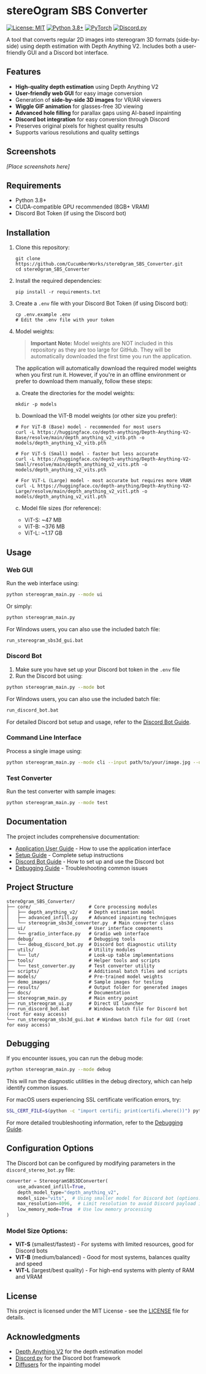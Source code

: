 # stereOgram SBS Converter

[![License: MIT](https://img.shields.io/badge/License-MIT-yellow.svg)](https://opensource.org/licenses/MIT)
[![Python 3.8+](https://img.shields.io/badge/python-3.8+-blue.svg)](https://www.python.org/downloads/)
[![PyTorch](https://img.shields.io/badge/PyTorch-%23EE4C2C.svg?style=flat&logo=PyTorch&logoColor=white)](https://pytorch.org/)
[![Discord.py](https://img.shields.io/badge/discord.py-2.3.0+-blue.svg)](https://discordpy.readthedocs.io/)

A tool that converts regular 2D images into stereogram 3D formats (side-by-side) using depth estimation with Depth Anything V2. Includes both a user-friendly GUI and a Discord bot interface.

## Features

- **High-quality depth estimation** using Depth Anything V2
- **User-friendly web GUI** for easy image conversion
- Generation of **side-by-side 3D images** for VR/AR viewers
- **Wiggle GIF animation** for glasses-free 3D viewing
- **Advanced hole filling** for parallax gaps using AI-based inpainting
- **Discord bot integration** for easy conversion through Discord
- Preserves original pixels for highest quality results
- Supports various resolutions and quality settings

## Screenshots

*[Place screenshots here]*

## Requirements

- Python 3.8+
- CUDA-compatible GPU recommended (8GB+ VRAM)
- Discord Bot Token (if using the Discord bot)

## Installation

1. Clone this repository:
   ```
   git clone https://github.com/CucumberWorks/stereOgram_SBS_Converter.git
   cd stereOgram_SBS_Converter
   ```

2. Install the required dependencies:
   ```
   pip install -r requirements.txt
   ```

3. Create a `.env` file with your Discord Bot Token (if using Discord bot):
   ```
   cp .env.example .env
   # Edit the .env file with your token
   ```

4. Model weights:
   
   > **Important Note:** Model weights are NOT included in this repository as they are too large for GitHub. They will be automatically downloaded the first time you run the application.
   
   The application will automatically download the required model weights when you first run it. However, if you're in an offline environment or prefer to download them manually, follow these steps:
   
   a. Create the directories for the model weights:
   ```
   mkdir -p models
   ```
   
   b. Download the ViT-B model weights (or other size you prefer):
   ```
   # For ViT-B (Base) model - recommended for most users
   curl -L https://huggingface.co/depth-anything/Depth-Anything-V2-Base/resolve/main/depth_anything_v2_vitb.pth -o models/depth_anything_v2_vitb.pth
   
   # For ViT-S (Small) model - faster but less accurate
   curl -L https://huggingface.co/depth-anything/Depth-Anything-V2-Small/resolve/main/depth_anything_v2_vits.pth -o models/depth_anything_v2_vits.pth
   
   # For ViT-L (Large) model - most accurate but requires more VRAM
   curl -L https://huggingface.co/depth-anything/Depth-Anything-V2-Large/resolve/main/depth_anything_v2_vitl.pth -o models/depth_anything_v2_vitl.pth
   ```
   
   c. Model file sizes (for reference):
   - ViT-S: ~47 MB
   - ViT-B: ~376 MB
   - ViT-L: ~1.17 GB

## Usage

### Web GUI

Run the web interface using:

```bash
python stereogram_main.py --mode ui
```

Or simply:

```bash
python stereogram_main.py
```

For Windows users, you can also use the included batch file:
```bash
run_stereogram_sbs3d_gui.bat
```

### Discord Bot

1. Make sure you have set up your Discord bot token in the `.env` file
2. Run the Discord bot using:

```bash
python stereogram_main.py --mode bot
```

For Windows users, you can also use the included batch file:
```bash
run_discord_bot.bat
```

For detailed Discord bot setup and usage, refer to the [Discord Bot Guide](docs/DISCORD_BOT_README.md).

### Command Line Interface

Process a single image using:

```bash
python stereogram_main.py --mode cli --input path/to/your/image.jpg --output path/to/output/folder
```

### Test Converter

Run the test converter with sample images:

```bash
python stereogram_main.py --mode test
```

## Documentation

The project includes comprehensive documentation:

- [Application User Guide](docs/APP_GUIDE.md) - How to use the application interface
- [Setup Guide](docs/SETUP_GUIDE.md) - Complete setup instructions
- [Discord Bot Guide](docs/DISCORD_BOT_README.md) - How to set up and use the Discord bot
- [Debugging Guide](docs/DEBUGGING_GUIDE.md) - Troubleshooting common issues

## Project Structure

```
stereOgram_SBS_Converter/
├── core/                     # Core processing modules
│   ├── depth_anything_v2/    # Depth estimation model
│   ├── advanced_infill.py    # Advanced inpainting techniques
│   └── stereogram_sbs3d_converter.py  # Main converter class
├── ui/                       # User interface components
│   └── gradio_interface.py   # Gradio web interface
├── debug/                    # Debugging tools
│   └── debug_discord_bot.py  # Discord bot diagnostic utility
├── utils/                    # Utility modules
│   └── lut/                  # Look-up table implementations
├── tools/                    # Helper tools and scripts
│   └── test_converter.py     # Test converter utility
├── scripts/                  # Additional batch files and scripts
├── models/                   # Pre-trained model weights
├── demo_images/              # Sample images for testing
├── results/                  # Output folder for generated images
├── docs/                     # Documentation
├── stereogram_main.py        # Main entry point
├── run_stereogram_ui.py      # Direct UI launcher
├── run_discord_bot.bat       # Windows batch file for Discord bot (root for easy access)
└── run_stereogram_sbs3d_gui.bat # Windows batch file for GUI (root for easy access)
```

## Debugging

If you encounter issues, you can run the debug mode:

```bash
python stereogram_main.py --mode debug
```

This will run the diagnostic utilities in the debug directory, which can help identify common issues.

For macOS users experiencing SSL certificate verification errors, try:

```bash
SSL_CERT_FILE=$(python -c "import certifi; print(certifi.where())") python stereogram_main.py --mode bot
```

For more detailed troubleshooting information, refer to the [Debugging Guide](docs/DEBUGGING_GUIDE.md).

## Configuration Options

The Discord bot can be configured by modifying parameters in the `discord_stereo_bot.py` file:

```python
converter = StereogramSBS3DConverter(
    use_advanced_infill=True,
    depth_model_type="depth_anything_v2",
    model_size="vits",  # Using smaller model for Discord bot (options: vits, vitb, vitl)
    max_resolution=4096,  # Limit resolution to avoid Discord payload issues
    low_memory_mode=True  # Use low memory processing
)
```

### Model Size Options:

- **ViT-S** (smallest/fastest) - For systems with limited resources, good for Discord bots
- **ViT-B** (medium/balanced) - Good for most systems, balances quality and speed
- **ViT-L** (largest/best quality) - For high-end systems with plenty of RAM and VRAM

## License

This project is licensed under the MIT License - see the [LICENSE](LICENSE) file for details.

## Acknowledgments

- [Depth Anything V2](https://github.com/depth-anything/depth-anything) for the depth estimation model
- [Discord.py](https://github.com/Rapptz/discord.py) for the Discord bot framework
- [Diffusers](https://github.com/huggingface/diffusers) for the inpainting model
